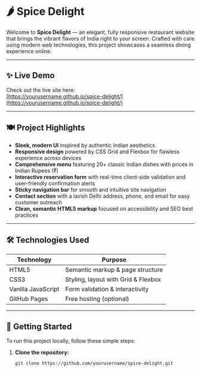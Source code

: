 # 🌶️ Spice Delight

Welcome to **Spice Delight** — an elegant, fully responsive restaurant website that brings the vibrant flavors of India right to your screen. Crafted with care using modern web technologies, this project showcases a seamless dining experience online.

---

## ✨ Live Demo

Check out the live site here:  
[https://yourusername.github.io/spice-delight/](https://yourusername.github.io/spice-delight/)

---

## 🍽️ Project Highlights

- **Sleek, modern UI** inspired by authentic Indian aesthetics  
- **Responsive design** powered by CSS Grid and Flexbox for flawless experience across devices  
- **Comprehensive menu** featuring 20+ classic Indian dishes with prices in Indian Rupees (₹)  
- **Interactive reservation form** with real-time client-side validation and user-friendly confirmation alerts  
- **Sticky navigation bar** for smooth and intuitive site navigation  
- **Contact section** with a lavish Delhi address, phone, and email for easy customer outreach  
- **Clean, semantic HTML5 markup** focused on accessibility and SEO best practices

---

## 🛠️ Technologies Used

| Technology       | Purpose                          |
|------------------|---------------------------------|
| HTML5            | Semantic markup & page structure|
| CSS3             | Styling, layout with Grid & Flexbox |
| Vanilla JavaScript| Form validation & interactivity  |
| GitHub Pages     | Free hosting (optional)          |

---

## 🚀 Getting Started

To run this project locally, follow these simple steps:

1. **Clone the repository:**

   ```bash
   git clone https://github.com/yourusername/spice-delight.git
